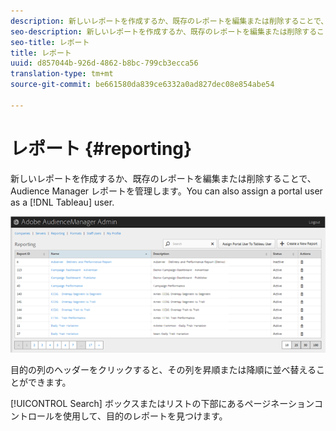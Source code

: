 ```yaml
---
description: 新しいレポートを作成するか、既存のレポートを編集または削除することで、Audience Manager レポートを管理します。また、ポータルユーザーを Tableau ユーザーに割り当てることができます。
seo-description: 新しいレポートを作成するか、既存のレポートを編集または削除することで、Audience Manager レポートを管理します。また、ポータルユーザーを Tableau ユーザーに割り当てることができます。
seo-title: レポート
title: レポート
uuid: d857044b-926d-4862-b8bc-799cb3ecca56
translation-type: tm+mt
source-git-commit: be661580da839ce6332a0ad827dec08e854abe54

---
```



# レポート {#reporting}

新しいレポートを作成するか、既存のレポートを編集または削除することで、Audience Manager レポートを管理します。You can also assign a portal user as a [!DNL Tableau] user.

<!-- c_reporting.xml -->

![](assets/reporting.png)

目的の列のヘッダーをクリックすると、その列を昇順または降順に並べ替えることができます。

[!UICONTROL Search] ボックスまたはリストの下部にあるページネーションコントロールを使用して、目的のレポートを見つけます。
